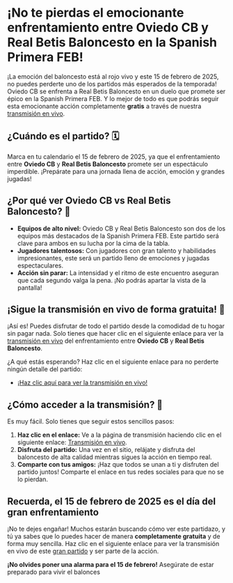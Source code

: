 # ¡No te pierdas el emocionante enfrentamiento entre Oviedo CB y Real Betis Baloncesto en la Spanish Primera FEB!

¡La emoción del baloncesto está al rojo vivo y este 15 de febrero de 2025, no puedes perderte uno de los partidos más esperados de la temporada! Oviedo CB se enfrenta a Real Betis Baloncesto en un duelo que promete ser épico en la Spanish Primera FEB. Y lo mejor de todo es que podrás seguir esta emocionante acción completamente **gratis** a través de nuestra [transmisión en vivo](https://tinyurl.com/livestreamfreeo?st=Oviedo+CB+vs+Real+Betis+Baloncesto&si=ghc).

## ¿Cuándo es el partido? 🗓️

Marca en tu calendario el 15 de febrero de 2025, ya que el enfrentamiento entre **Oviedo CB** y **Real Betis Baloncesto** promete ser un espectáculo imperdible. ¡Prepárate para una jornada llena de acción, emoción y grandes jugadas!

## ¿Por qué ver Oviedo CB vs Real Betis Baloncesto? 🤔

- **Equipos de alto nivel:** Oviedo CB y Real Betis Baloncesto son dos de los equipos más destacados de la Spanish Primera FEB. Este partido será clave para ambos en su lucha por la cima de la tabla.
- **Jugadores talentosos:** Con jugadores con gran talento y habilidades impresionantes, este será un partido lleno de emociones y jugadas espectaculares.
- **Acción sin parar:** La intensidad y el ritmo de este encuentro aseguran que cada segundo valga la pena. ¡No podrás apartar la vista de la pantalla!

## ¡Sigue la transmisión en vivo de forma gratuita! 🎥

¡Así es! Puedes disfrutar de todo el partido desde la comodidad de tu hogar sin pagar nada. Solo tienes que hacer clic en el siguiente enlace para ver la [transmisión en vivo](https://tinyurl.com/livestreamfreeo?st=Oviedo+CB+vs+Real+Betis+Baloncesto&si=ghc) del enfrentamiento entre **Oviedo CB** y **Real Betis Baloncesto**.

¿A qué estás esperando? Haz clic en el siguiente enlace para no perderte ningún detalle del partido:

- [¡Haz clic aquí para ver la transmisión en vivo!](https://tinyurl.com/livestreamfreeo?st=Oviedo+CB+vs+Real+Betis+Baloncesto&si=ghc)

## ¿Cómo acceder a la transmisión? 🔑

Es muy fácil. Solo tienes que seguir estos sencillos pasos:

1. **Haz clic en el enlace:** Ve a la página de transmisión haciendo clic en el siguiente enlace: [Transmisión en vivo](https://tinyurl.com/livestreamfreeo?st=Oviedo+CB+vs+Real+Betis+Baloncesto&si=ghc).
2. **Disfruta del partido:** Una vez en el sitio, relájate y disfruta del baloncesto de alta calidad mientras sigues la acción en tiempo real.
3. **Comparte con tus amigos:** ¡Haz que todos se unan a ti y disfruten del partido juntos! Comparte el enlace en tus redes sociales para que no se lo pierdan.

## Recuerda, el 15 de febrero de 2025 es el día del gran enfrentamiento

¡No te dejes engañar! Muchos estarán buscando cómo ver este partidazo, y tú ya sabes que lo puedes hacer de manera **completamente gratuita** y de forma muy sencilla. Haz clic en el siguiente enlace para ver la transmisión en vivo de este [gran partido](https://tinyurl.com/livestreamfreeo?st=Oviedo+CB+vs+Real+Betis+Baloncesto&si=ghc) y ser parte de la acción.

**¡No olvides poner una alarma para el 15 de febrero!** Asegúrate de estar preparado para vivir el balonces

